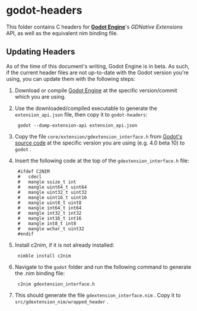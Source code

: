 # godot-headers

This folder contains C headers for [**Godot Engine**](https://github.com/godotengine/godot)'s *GDNative Extensions* API, as well as the equivalent nim binding file.

## Updating Headers

As of the time of this document's writing, Godot Engine is in beta. As such, if the current header files are not up-to-date with the Godot version you're using, you can update them with the following steps:

1. Download or compile [Godot Engine](https://godotengine.org/download) at the specific version/commit which you are using.
2. Use the downloaded/compiled executable to generate the `extension_api.json` file, then copy it to `godot-headers`:

        godot --dump-extension-api extension_api.json

3. Copy the file `core/extension/gdextension_interface.h` from [Godot's source code](https://github.com/godotengine/godot) at the specific version you are using (e.g. 4.0 beta 10) to `godot` .

4. Insert the following code at the top of the `gdextension_interface.h` file:

        #ifdef C2NIM
        #	cdecl
        #	mangle ssize_t int
        #	mangle uint64_t uint64
        #	mangle uint32_t uint32
        #	mangle uint16_t uint16
        #	mangle uint8_t uint8
        #	mangle int64_t int64
        #	mangle int32_t int32
        #	mangle int16_t int16
        #	mangle int8_t int8
        #	mangle wchar_t uint32
        #endif

5. Install c2nim, if it is not already installed:

        nimble install c2nim

6. Navigate to the `godot` folder and run the following command to generate the .nim binding file:

        c2nim gdextension_interface.h

7. This should generate the file `gdextension_interface.nim` . Copy it to `src/gdextension_nim/wrapped_header` .
